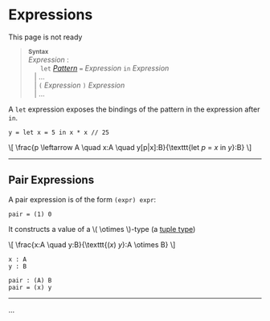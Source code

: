 # Expressions

This page is not ready

<!--"expression"
  ::=& #raw("let") "pattern" #raw("=") "expression" #raw("in") "expression" \
  |& #raw("do") #raw("{") "process"^? #raw("}") #raw("in") "expression" \
  |& #raw("chan") "id" #raw("{") "process"^? #raw("}") "[annotation?]" \
  //"construction" \
  |& #raw("(") "expression" #raw(")") "expression" comment("construct" tensor"-type") \
  |& #raw("[") "pattern" #raw("]") "expression" comment("construct" lolli"-type") \
  |& #raw(".") "id" "expression" comment("construct variant of" oplus"-type") \
  |& #raw("{") (#raw(".") "id" (#raw("(") "pattern "#raw(")"))^* #raw("=>") "expression")^* #raw("}") comment("construct" with"-type") \
  |& #raw("!") comment(unit) \
  |& #raw("begin") "loop-label"^? "expression" comment("place comefrom") \
  |& #raw("loop") "loop-label"^? comment("goto") \
  |& #raw("(") #raw("<") "type" #raw(">") #raw(")") "expression" comment("construct" exists"-type") \
  |& #raw("[") #raw("<") "type" #raw(">") #raw("]") "expression" comment("construct" forall"-type") \
  |& #raw("&") "expression" comment("derelict: construct" !"-type") \
  |& "tag" "expression" comment("add tag") \
  |& "primary-expression" "suffix"^?-->

> **<sup>Syntax</sup>**\
> _Expression_ :\
> &nbsp;&nbsp; &nbsp;&nbsp; `let` [_Pattern_] `=` _Expression_ `in` _Expression_ \
> &nbsp;&nbsp; | ... \
> &nbsp;&nbsp; | `(` _Expression_ `)` _Expression_ \
> &nbsp;&nbsp; | ...

A `let` expression exposes the bindings of the pattern in the expression after `in`.

```par
y = let x = 5 in x * x // 25
```

\\[
\frac{p \leftarrow A \quad x:A \quad y[p|x]:B}{\texttt{let $p$ = $x$ in $y$}:B}
\\]


---

## Pair Expressions

A pair expression is of the form `(expr) expr`:
```par
pair = (1) 0
```
It constructs a value of a \\( \otimes \\)-type (a [tuple type](./types/tuples.md))

\\[
\frac{x:A \quad y:B}{\texttt{($x$) $y$}:A \otimes B}
\\]

```par
x : A
y : B

pair : (A) B
pair = (x) y
```

---

...

[_Pattern_]: ./patterns.md